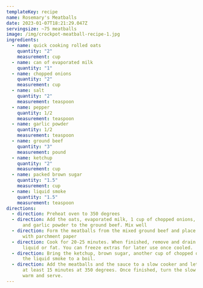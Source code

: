 ```yaml
---
templateKey: recipe
name: Rosemary's Meatballs
date: 2023-01-07T18:21:29.047Z
servingsize: ~75 meatballs
image: /img/crockpot-meatball-recipe-1.jpg
ingredients:
  - name: quick cooking rolled oats
    quantity: "2"
    measurement: cup
  - name: can of evaporated milk
    quantity: "1"
  - name: chopped onions
    quantity: "2"
    measurement: cup
  - name: salt
    quantity: "2"
    measurement: teaspoon
  - name: pepper
    quantity: 1/2
    measurement: teaspoon
  - name: garlic powder
    quantity: 1/2
    measurement: teaspoon
  - name: ground beef
    quantity: "3"
    measurement: pound
  - name: ketchup
    quantity: "2"
    measurement: cup
  - name: packed brown sugar
    quantity: "1.5"
    measurement: cup
  - name: liquid smoke
    quantity: "1.5"
    measurement: teaspoon
directions:
  - direction: Preheat oven to 350 degrees
  - direction: Add the oats, evaporated milk, 1 cup of chopped onions, salt, pepper,
      and garlic powder to the ground beef. Mix well
  - direction: Form the meatballs from the mixed ground beef and place them on pans
      with parchment paper
  - direction: Cook for 20-25 minutes. When finished, remove and drain any excess
      liquid or fat. You can freeze extras for later use once cooled.
  - direction: Bring the ketchup, brown sugar, another cup of chopped onions, and
      the liquid smoke to a boil.
  - direction: Add the meatballs and the sauce to a slow cooker and let it cook for
      at least 15 minutes at 350 degrees. Once finished, turn the slow cooker to
      warm and serve.
---
```

